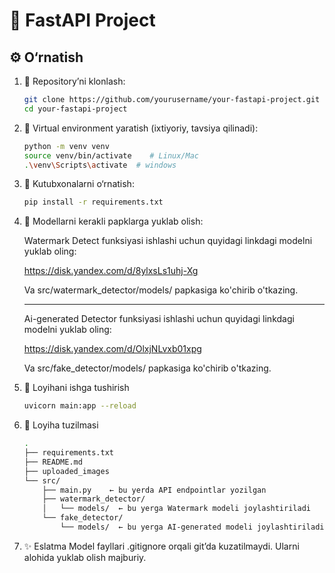 # 🚀 FastAPI Project

## ⚙️ O‘rnatish

1. 🔽 Repository’ni klonlash:
   ```bash
   git clone https://github.com/yourusername/your-fastapi-project.git
   cd your-fastapi-project

2. 🔽 Virtual environment yaratish (ixtiyoriy, tavsiya qilinadi):
    ```bash
    python -m venv venv
    source venv/bin/activate    # Linux/Mac
    .\venv\Scripts\activate  # windows

3. 🔽 Kutubxonalarni o‘rnatish:
    ```bash
    pip install -r requirements.txt

4. 🔽 Modellarni kerakli papklarga yuklab olish:
    
    Watermark Detect funksiyasi ishlashi uchun quyidagi linkdagi modelni yuklab oling:
    
    https://disk.yandex.com/d/8ylxsLs1uhj-Xg

    Va src/watermark_detector/models/ papkasiga ko'chirib o'tkazing.

    ___________________________________________________________________________________

    Ai-generated Detector funksiyasi ishlashi uchun quyidagi linkdagi modelni yuklab oling:
    
    https://disk.yandex.com/d/OlxjNLvxb01xpg


    Va src/fake_detector/models/ papkasiga ko'chirib o'tkazing.

5. 🚀 Loyihani ishga tushirish
    
    ```bash
    uvicorn main:app --reload


6. 📁 Loyiha tuzilmasi
    ```bash
    .
    ├── requirements.txt
    ├── README.md
    ├── uploaded_images
    └── src/
        ├── main.py    ← bu yerda API endpointlar yozilgan
        ├── watermark_detector/
        │   └── models/  ← bu yerga Watermark modeli joylashtiriladi
        └── fake_detector/
            └── models/  ← bu yerga AI-generated modeli joylashtiriladi


7. ✨ Eslatma
Model fayllari .gitignore orqali git’da kuzatilmaydi. Ularni alohida yuklab olish majburiy.